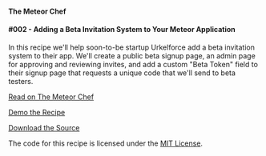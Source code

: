 #### The Meteor Chef
#### \#002 - Adding a Beta Invitation System to Your Meteor Application

In this recipe we'll help soon-to-be startup Urkelforce add a beta invitation system to their app. We'll create a public beta signup page, an admin page for approving and reviewing invites, and add a custom "Beta Token" field to their signup page that requests a unique code that we'll send to beta testers.


[Read on The Meteor Chef](http://themeteorchef.com/recipes/adding-a-beta-invitation-system-to-your-meteor-application)

[Demo the Recipe](http://tmc-002-demo.meteor.com/)  

[Download the Source](https://github.com/themeteorchef/adding-a-beta-invitation-system-to-your-meteor-application/archive/master.zip)

The code for this recipe is licensed under the [MIT License](http://opensource.org/licenses/MIT).
